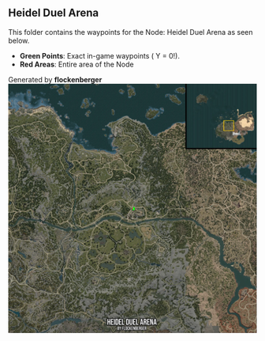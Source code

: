 ## Heidel Duel Arena
This folder contains the waypoints for the Node: Heidel Duel Arena as seen below.

- **Green Points**: Exact in-game waypoints ( Y = 0!).
- **Red Areas**: Entire area of the Node

Generated by **flockenberger**
![by_flockenberger](./Preview.webp)